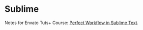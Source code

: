 # Sublime
Notes for Envato Tuts+ Course: [Perfect Workflow in Sublime Text](https://code.tutsplus.com/courses/perfect-workflow-in-sublime-text-2).
